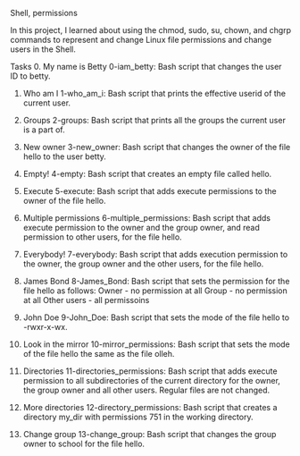 Shell, permissions

In this project, I learned about using the chmod, sudo, su, chown, and chgrp commands to represent and change Linux file permissions and change users in the Shell.

Tasks
0. My name is Betty
0-iam_betty: Bash script that changes the user ID to betty.

1. Who am I
1-who_am_i: Bash script that prints the effective userid of the current user.

2. Groups
2-groups: Bash script that prints all the groups the current user is a part of.

3. New owner
3-new_owner: Bash script that changes the owner of the file hello to the user betty.

4. Empty!
4-empty: Bash script that creates an empty file called hello.

5. Execute
5-execute: Bash script that adds execute permissions to the owner of the file hello.

6. Multiple permissions
6-multiple_permissions: Bash script that adds execute permission to the owner and the group owner, and read permission to other users, for the file hello.

7. Everybody!
7-everybody: Bash script that adds execution permission to the owner, the group owner and the other users, for the file hello.

8. James Bond
8-James_Bond: Bash script that sets the permission for the file hello as follows:
Owner - no permission at all
Group - no permission at all
Other users - all permissoins

9. John Doe
9-John_Doe: Bash script that sets the mode of the file hello to -rwxr-x-wx.

10. Look in the mirror
10-mirror_permissions: Bash script that sets the mode of the file hello the same as the file olleh.

11. Directories
11-directories_permissions: Bash script that adds execute permission to all subdirectories of the current directory for the owner, the group owner and all other users. Regular files are not changed.

12. More directories
12-directory_permissions: Bash script that creates a directory my_dir with permissions 751 in the working directory.

13. Change group
13-change_group: Bash script that changes the group owner to school for the file hello.